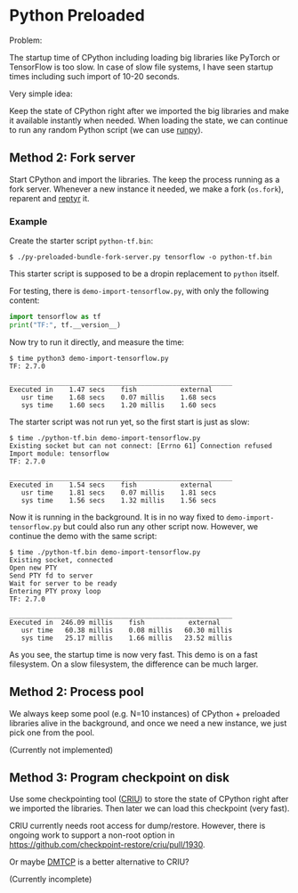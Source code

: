 # Python Preloaded

Problem:

The startup time of CPython including
loading big libraries like PyTorch or TensorFlow is too slow.
In case of slow file systems, I have seen startup times including such import
of 10-20 seconds.

Very simple idea:

Keep the state of CPython
right after we imported the big libraries
and make it available instantly when needed.
When loading the state,
we can continue to run any random Python script
(we can use [runpy](https://docs.python.org/3/library/runpy.html)).


## Method 2: Fork server

Start CPython and import the libraries.
The keep the process running as a fork server.
Whenever a new instance it needed, we make a fork (`os.fork`),
reparent and [reptyr](https://github.com/nelhage/reptyr) it.

### Example

Create the starter script `python-tf.bin`:
```
$ ./py-preloaded-bundle-fork-server.py tensorflow -o python-tf.bin
```
This starter script is supposed to be a dropin replacement to `python` itself.

For testing, there is `demo-import-tensorflow.py`, with only the following content:
```python
import tensorflow as tf
print("TF:", tf.__version__)
```

Now try to run it directly, and measure the time: 
```
$ time python3 demo-import-tensorflow.py
TF: 2.7.0

________________________________________________________
Executed in    1.47 secs    fish           external
   usr time    1.68 secs    0.07 millis    1.68 secs
   sys time    1.60 secs    1.20 millis    1.60 secs
```

The starter script was not run yet, so the first start is just as slow:
```
$ time ./python-tf.bin demo-import-tensorflow.py
Existing socket but can not connect: [Errno 61] Connection refused
Import module: tensorflow
TF: 2.7.0

________________________________________________________
Executed in    1.54 secs    fish           external
   usr time    1.81 secs    0.07 millis    1.81 secs
   sys time    1.56 secs    1.32 millis    1.56 secs
```

Now it is running in the background.
It is in no way fixed to `demo-import-tensorflow.py`
but could also run any other script now.
However, we continue the demo with the same script:
```
$ time ./python-tf.bin demo-import-tensorflow.py
Existing socket, connected
Open new PTY
Send PTY fd to server
Wait for server to be ready
Entering PTY proxy loop
TF: 2.7.0

________________________________________________________
Executed in  246.09 millis    fish           external
   usr time   60.38 millis    0.08 millis   60.30 millis
   sys time   25.17 millis    1.66 millis   23.52 millis
```
As you see, the startup time is now very fast.
This demo is on a fast filesystem.
On a slow filesystem, the difference can be much larger.


## Method 2: Process pool

We always keep some pool (e.g. N=10 instances)
of CPython + preloaded libraries alive in the background,
and once we need a new instance, we just pick one from the pool.

(Currently not implemented)


## Method 3: Program checkpoint on disk

Use some checkpointing tool ([CRIU](https://criu.org/)) to store the state of CPython
right after we imported the libraries.
Then later we can load this checkpoint (very fast).

CRIU currently needs root access for dump/restore.
However, there is ongoing work to support a non-root option in https://github.com/checkpoint-restore/criu/pull/1930.

Or maybe [DMTCP](https://github.com/dmtcp/dmtcp/) is a better alternative to CRIU?

(Currently incomplete)


